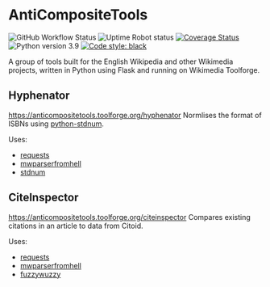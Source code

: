 # AntiCompositeTools
![GitHub Workflow Status](https://img.shields.io/github/actions/workflow/status/AntiCompositeNumber/anticompositetools/pythonapp.yml?branch=master)
![Uptime Robot status](https://img.shields.io/uptimerobot/status/m783972628-037856cb670609254a10c883?label=website%20status)
[![Coverage Status](https://coveralls.io/repos/github/AntiCompositeNumber/anticompositetools/badge.svg?branch=master)](https://coveralls.io/github/AntiCompositeNumber/anticompositetools?branch=master)
![Python version 3.9](https://img.shields.io/badge/python-v3.9-blue)
[![Code style: black](https://img.shields.io/badge/code%20style-black-000000.svg)](https://github.com/psf/black)

A group of tools built for the English Wikipedia and other Wikimedia projects, written in Python using Flask and running on Wikimedia Toolforge.

## Hyphenator
https://anticompositetools.toolforge.org/hyphenator
Normlises the format of ISBNs using [python-stdnum](https://arthurdejong.org/python-stdnum/).

Uses:
* [requests](https://2.python-requests.org/en/master/)
* [mwparserfromhell](https://github.com/earwig/mwparserfromhell)
* [stdnum](https://github.com/arthurdejong/python-stdnum)

## CiteInspector
https://anticompositetools.toolforge.org/citeinspector
Compares existing citations in an article to data from Citoid.

Uses:
* [requests](https://2.python-requests.org/en/master/)
* [mwparserfromhell](https://github.com/earwig/mwparserfromhell)
* [fuzzywuzzy](https://github.com/seatgeek/fuzzywuzzy)
